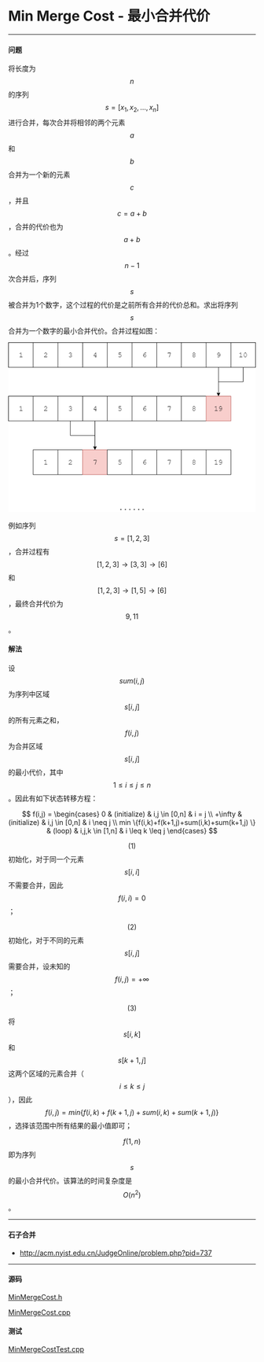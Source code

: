 <script type="text/javascript" src="https://cdnjs.cloudflare.com/ajax/libs/mathjax/2.7.1/MathJax.js?config=TeX-AMS-MML_HTMLorMML"></script>

# Min Merge Cost - 最小合并代价

--------

#### 问题

将长度为$$ n $$的序列$$ s = [x_{1}, x_{2}, \dots, x_{n}] $$进行合并，每次合并将相邻的两个元素$$ a $$和$$ b $$合并为一个新的元素$$ c $$，并且$$ c = a+b $$，合并的代价也为$$ a+b $$。经过$$ n-1 $$次合并后，序列$$ s $$被合并为1个数字，这个过程的代价是之前所有合并的代价总和。求出将序列$$ s $$合并为一个数字的最小合并代价。合并过程如图：

![MinMergeCost1.png](../res/MinMergeCost1.png)

例如序列$$ s = [1,2,3] $$，合并过程有$$ [1,2,3] \rightarrow [3,3] \rightarrow [6] $$和$$ [1,2,3] \rightarrow [1,5] \rightarrow [6] $$，最终合并代价为$$ 9, 11 $$。

#### 解法

设$$ sum(i,j) $$为序列中区域$$ s[i,j] $$的所有元素之和，$$ f(i,j) $$为合并区域$$ s[i,j] $$的最小代价，其中$$ 1 \leq i \leq j \leq n $$。因此有如下状态转移方程：

$$
f(i,j) =
\begin{cases}
0                                               &   (initialize)    &   i,j \in [0,n]   &   i = j \\
+\infty                                         &   (initialize)    &   i,j \in [0,n]   &   i \neq j \\
min \{⁡f(i,k)+f(k+1,j)+sum(i,k)+sum(k+1,j) \}   &   (loop)          &   i,j,k \in [1,n] &   i \leq k \leq j
\end{cases}
$$

$$ (1) $$ 初始化，对于同一个元素$$ s[i,i] $$不需要合并，因此$$ f(i,i) = 0 $$；

$$ (2) $$ 初始化，对于不同的元素$$ s[i,j] $$需要合并，设未知的$$ f(i,j) = +\infty $$；

$$ (3) $$ 将$$ s[i,k] $$和$$ s[k+1,j] $$这两个区域的元素合并（$$ i \leq k \leq j $$），因此$$ f(i,j) =min \{ f(i,k)+f(k+1,j)+sum(i,k)+sum(k+1,j) \} $$，选择该范围中所有结果的最小值即可；

$$ f(1,n) $$即为序列$$ s $$的最小合并代价。该算法的时间复杂度是$$ O(n^2) $$。

--------

#### 石子合并

* http://acm.nyist.edu.cn/JudgeOnline/problem.php?pid=737

--------

#### 源码

[MinMergeCost.h](https://github.com/linrongbin16/Way-to-Algorithm/blob/master/src/DynamicProgramming/RegionalDP/MinMergeCost.h)

[MinMergeCost.cpp](https://github.com/linrongbin16/Way-to-Algorithm/blob/master/src/DynamicProgramming/RegionalDP/MinMergeCost.cpp)

#### 测试

[MinMergeCostTest.cpp](https://github.com/linrongbin16/Way-to-Algorithm/blob/master/src/DynamicProgramming/RegionalDP/MinMergeCostTest.cpp)
